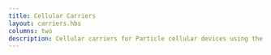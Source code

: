 ```yaml
---
title: Cellular Carriers
layout: carriers.hbs
columns: two
description: Cellular carriers for Particle cellular devices using the Particle SIM
---
```



